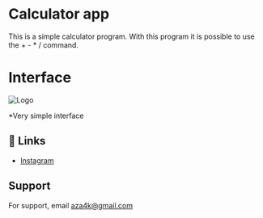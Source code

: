 
# Calculator app

This is a simple calculator program.
With this program it is possible to use the  + - * /  command.

# Interface


![Logo](https://github.com/azamplay/FirstRep/blob/main/%D0%A1%D0%BD%D0%B8%D0%BC%D0%BE%D0%BA%20%D1%8D%D0%BA%D1%80%D0%B0%D0%BD%D0%B0%202023-06-08%20204559.png?raw=true)

*Very simple interface

## 🔗 Links

- [Instagram](https://instagram.com/aza4k)
## Support

For support, email aza4k@gmail.com

